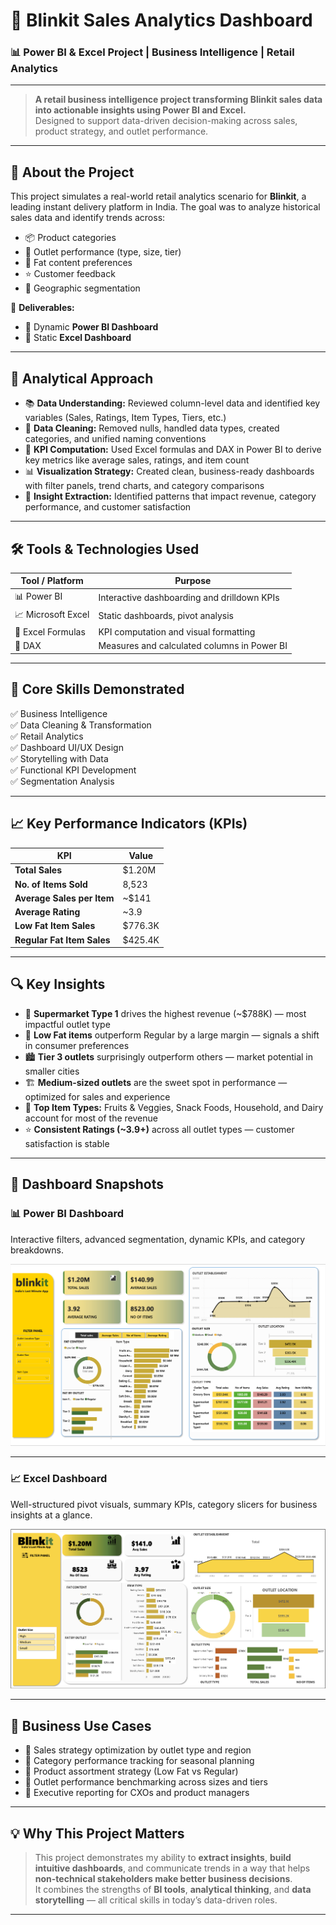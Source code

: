 # 🛒 Blinkit Sales Analytics Dashboard  
### 📊 Power BI & Excel Project | Business Intelligence | Retail Analytics

---

> **A retail business intelligence project transforming Blinkit sales data into actionable insights using Power BI and Excel.**  
> Designed to support data-driven decision-making across sales, product strategy, and outlet performance.

---

## 💼 About the Project

This project simulates a real-world retail analytics scenario for **Blinkit**, a leading instant delivery platform in India. The goal was to analyze historical sales data and identify trends across:

- 📦 Product categories  
- 🏬 Outlet performance (type, size, tier)  
- 🧈 Fat content preferences  
- ⭐ Customer feedback  
- 🧭 Geographic segmentation  

📁 **Deliverables:**  
- 🔹 Dynamic **Power BI Dashboard**  
- 🔹 Static **Excel Dashboard**  

---

## 🧠 Analytical Approach

- 📚 **Data Understanding:** Reviewed column-level data and identified key variables (Sales, Ratings, Item Types, Tiers, etc.)  
- 🧹 **Data Cleaning:** Removed nulls, handled data types, created categories, and unified naming conventions  
- 🧮 **KPI Computation:** Used Excel formulas and DAX in Power BI to derive key metrics like average sales, ratings, and item count  
- 📊 **Visualization Strategy:** Created clean, business-ready dashboards with filter panels, trend charts, and category comparisons  
- 🎯 **Insight Extraction:** Identified patterns that impact revenue, category performance, and customer satisfaction  

---

## 🛠️ Tools & Technologies Used

| Tool / Platform     | Purpose                                      |
|---------------------|----------------------------------------------|
| 📊 Power BI          | Interactive dashboarding and drilldown KPIs |
| 📈 Microsoft Excel   | Static dashboards, pivot analysis            |
| 🧮 Excel Formulas    | KPI computation and visual formatting        |
| 🧰 DAX               | Measures and calculated columns in Power BI  |

---

## 📌 Core Skills Demonstrated

✅ Business Intelligence  
✅ Data Cleaning & Transformation  
✅ Retail Analytics  
✅ Dashboard UI/UX Design  
✅ Storytelling with Data  
✅ Functional KPI Development  
✅ Segmentation Analysis  

---

## 📈 Key Performance Indicators (KPIs)

| KPI                         | Value        |
|-----------------------------|--------------|
| **Total Sales**             | $1.20M       |
| **No. of Items Sold**       | 8,523        |
| **Average Sales per Item**  | ~$141        |
| **Average Rating**          | ~3.9         |
| **Low Fat Item Sales**      | $776.3K      |
| **Regular Fat Item Sales**  | $425.4K      |

---

## 🔍 Key Insights

- 🏪 **Supermarket Type 1** drives the highest revenue (~$788K) — most impactful outlet type  
- 🧈 **Low Fat items** outperform Regular by a large margin — signals a shift in consumer preferences  
- 🏙️ **Tier 3 outlets** surprisingly outperform others — market potential in smaller cities  
- 🏗️ **Medium-sized outlets** are the sweet spot in performance — optimized for sales and experience  
- 🍏 **Top Item Types:** Fruits & Veggies, Snack Foods, Household, and Dairy account for most of the revenue  
- ⭐ **Consistent Ratings (~3.9+)** across all outlet types — customer satisfaction is stable  

---

## 📌 Dashboard Snapshots

### 📊 Power BI Dashboard  
Interactive filters, advanced segmentation, dynamic KPIs, and category breakdowns.

![Power BI Dashboard](./Blinkit_PowerBI.png)

---

### 📈 Excel Dashboard  
Well-structured pivot visuals, summary KPIs, category slicers for business insights at a glance.

![Excel Dashboard](./Blinkit_excel.png)

---

## 💼 Business Use Cases

- 🔹 Sales strategy optimization by outlet type and region  
- 🔹 Category performance tracking for seasonal planning  
- 🔹 Product assortment strategy (Low Fat vs Regular)  
- 🔹 Outlet performance benchmarking across sizes and tiers  
- 🔹 Executive reporting for CXOs and product managers  

---

## 💡 Why This Project Matters

> This project demonstrates my ability to **extract insights**, **build intuitive dashboards**, and communicate trends in a way that helps **non-technical stakeholders make better business decisions**.  
It combines the strengths of **BI tools**, **analytical thinking**, and **data storytelling** — all critical skills in today’s data-driven roles.

---
